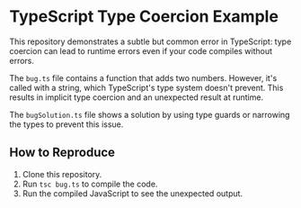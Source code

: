 # TypeScript Type Coercion Example

This repository demonstrates a subtle but common error in TypeScript: type coercion can lead to runtime errors even if your code compiles without errors.

The `bug.ts` file contains a function that adds two numbers. However, it's called with a string, which TypeScript's type system doesn't prevent. This results in implicit type coercion and an unexpected result at runtime.

The `bugSolution.ts` file shows a solution by using type guards or narrowing the types to prevent this issue.

## How to Reproduce
1. Clone this repository.
2. Run `tsc bug.ts` to compile the code.
3. Run the compiled JavaScript to see the unexpected output.